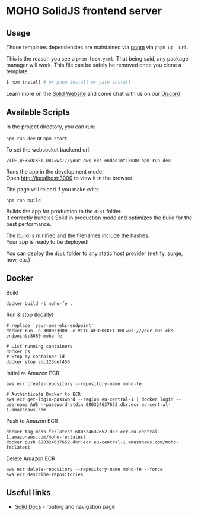 # MOHO SolidJS frontend server

## Usage

Those templates dependencies are maintained via [pnpm](https://pnpm.io) via `pnpm up -Lri`.

This is the reason you see a `pnpm-lock.yaml`. That being said, any package manager will work. This file can be safely be removed once you clone a template.

```bash
$ npm install # or pnpm install or yarn install
```

Learn more on the [Solid Website](https://solidjs.com) and come chat with us on our [Discord](https://discord.com/invite/solidjs)

## Available Scripts

In the project directory, you can run:

`npm run dev` or `npm start`

To set the websocket backend url:

`VITE_WEBSOCKET_URL=ws://your-aws-eks-endpoint:8080 npm run dev`

Runs the app in the development mode.<br>
Open [http://localhost:3000](http://localhost:3000) to view it in the browser.

The page will reload if you make edits.<br>

`npm run build`

Builds the app for production to the `dist` folder.<br>
It correctly bundles Solid in production mode and optimizes the build for the best performance.

The build is minified and the filenames include the hashes.<br>
Your app is ready to be deployed!

You can deploy the `dist` folder to any static host provider (netlify, surge, now, etc.)

## Docker

Build

```
docker build -t moho-fe .
```

Run & stop (locally)

```
# replace 'your-aws-eks-endpoint'
docker run -p 3000:3000 -e VITE_WEBSOCKET_URL=ws://your-aws-eks-endpoint:8080 moho-fe

# List running containers
docker ps
# Stop by container id
docker stop abc123def456
```

Initialize Amazon ECR

```
aws ecr create-repository --repository-name moho-fe

# Authenticate Docker to ECR
aws ecr get-login-password --region eu-central-1 | docker login --username AWS --password-stdin 680324637652.dkr.ecr.eu-central-1.amazonaws.com
```

Push to Amazon ECR

```
docker tag moho-fe:latest 680324637652.dkr.ecr.eu-central-1.amazonaws.com/moho-fe:latest
docker push 680324637652.dkr.ecr.eu-central-1.amazonaws.com/moho-fe:latest
```

Delete Amazon ECR

```
aws ecr delete-repository --repository-name moho-fe --force
aws ecr describe-repositories
```

## Useful links

- [Solid Docs](https://docs.solidjs.com/guides/routing-and-navigation) - routing and navigation page